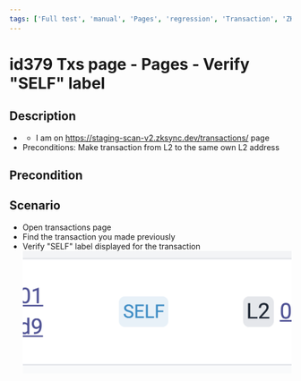 ```yaml
---
tags: ['Full test', 'manual', 'Pages', 'regression', 'Transaction', 'ZKF-2144', 'Active']
---
```


# id379 Txs page - Pages - Verify "SELF" label

## Description
  - - I am on https://staging-scan-v2.zksync.dev/transactions/ page
  - Preconditions: Make transaction from L2 to the same own L2 address

## Precondition


## Scenario
- Open transactions page
- Find the transaction you made previously
- Verify "SELF" label displayed for the transaction
  ![Screenshot](../../../../static/img/Pages/TransactionsPage/id379_1.png)